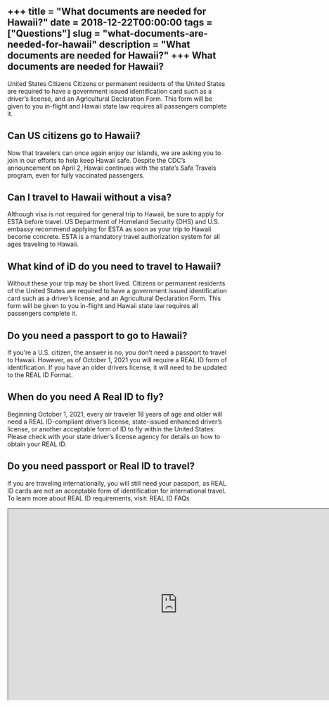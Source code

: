 +++
title = "What documents are needed for Hawaii?"
date = 2018-12-22T00:00:00
tags = ["Questions"]
slug = "what-documents-are-needed-for-hawaii"
description = "What documents are needed for Hawaii?"
+++
What documents are needed for Hawaii?
-------------------------------------

United States Citizens Citizens or permanent residents of the United States are required to have a government issued identification card such as a driver’s license, and an Agricultural Declaration Form. This form will be given to you in-flight and Hawaii state law requires all passengers complete it.

Can US citizens go to Hawaii?
-----------------------------

Now that travelers can once again enjoy our islands, we are asking you to join in our efforts to help keep Hawaii safe. Despite the CDC’s announcement on April 2, Hawaii continues with the state’s Safe Travels program, even for fully vaccinated passengers.

Can I travel to Hawaii without a visa?
--------------------------------------

Although visa is not required for general trip to Hawaii, be sure to apply for ESTA before travel. US Department of Homeland Security (DHS) and U.S. embassy recommend applying for ESTA as soon as your trip to Hawaii become concrete. ESTA is a mandatory travel authorization system for all ages traveling to Hawaii.

What kind of iD do you need to travel to Hawaii?
------------------------------------------------

Without these your trip may be short lived. Citizens or permanent residents of the United States are required to have a government issued identification card such as a driver’s license, and an Agricultural Declaration Form. This form will be given to you in-flight and Hawaii state law requires all passengers complete it.

Do you need a passport to go to Hawaii?
---------------------------------------

If you’re a U.S. citizen, the answer is no, you don’t need a passport to travel to Hawaii. However, as of October 1, 2021 you will require a REAL ID form of identification. If you have an older drivers license, it will need to be updated to the REAL ID Format.

When do you need A Real ID to fly?
----------------------------------

Beginning October 1, 2021, every air traveler 18 years of age and older will need a REAL ID-compliant driver’s license, state-issued enhanced driver’s license, or another acceptable form of ID to fly within the United States. Please check with your state driver’s license agency for details on how to obtain your REAL ID.

Do you need passport or Real ID to travel?
------------------------------------------

If you are traveling internationally, you will still need your passport, as REAL ID cards are not an acceptable form of identification for international travel. To learn more about REAL ID requirements, visit: REAL ID FAQs

<iframe allow="accelerometer; autoplay; clipboard-write; encrypted-media; gyroscope; picture-in-picture" allowfullscreen="" class="__youtube_prefs__  epyt-is-override  no-lazyload" data-no-lazy="1" data-origheight="433" data-origwidth="770" data-skipgform_ajax_framebjll="" height="433" id="_ytid_58957" loading="lazy" src="https://www.youtube.com/embed/d-YP5VkV2v0?enablejsapi=1&autoplay=0&cc_load_policy=0&cc_lang_pref=&iv_load_policy=1&loop=0&modestbranding=0&rel=1&fs=1&playsinline=0&autohide=2&theme=dark&color=red&controls=1&" title="YouTube player" width="770"></iframe>